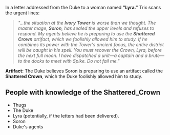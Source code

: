 
In a letter addressed from the Duke to a woman named **"Lyra."** Trix scans the urgent lines:

> *"...the situation at the **Ivory Tower** is worse than we thought. The master mage, **Soron**, has sealed the upper levels and refuses to respond. My agents believe he is preparing to use the **Shattered Crown** artifact, which we foolishly allowed him to study. If he combines its power with the Tower's ancient focus, the entire district will be caught in his spell. You must recover the Crown, Lyra, before the next full moon. I have dispatched a unit—a captain and a brute—to the docks to meet with Spike. Do not fail me."*

**Artifact:** The Duke believes Soron is preparing to use an artifact called the **Shattered Crown**, which the Duke foolishly allowed him to study.

## People with knowledge of the Shattered_Crown
- Thugs
- The Duke
- Lyra (potentially, if the letters had been delivered).
- Soron
- Duke's agents
